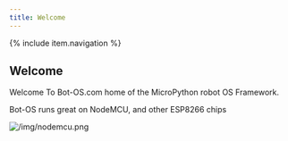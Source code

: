 ```yaml
---
title: Welcome
---
```


{% include item.navigation %}
## Welcome

Welcome To Bot-OS.com home of the MicroPython robot OS Framework.

Bot-OS runs great on NodeMCU, and other ESP8266 chips

![/img/nodemcu.png](/img/nodemcu.png)
